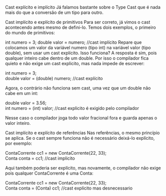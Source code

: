 Cast explícito e implícito
Já falamos bastante sobre o Type Cast que é nada mais do que a conversão de um tipo para outro.

Cast implícito e explícito de primitivos
Para ser correto, já vimos o cast acontecendo antes mesmo de defini-lo. Temos dois exemplos, o primeiro do mundo de primitivos:

int numero = 3;
double valor = numero; //cast implícito
Repare que colocamos um valor da variável numero (tipo int) na variável valor (tipo double), sem usar um cast explícito. Isso funciona? A resposta é sim, pois qualquer inteiro cabe dentro de um double. Por isso o compilador fica quieto e não exige um cast explicito, mas nada impede de escrever:

int numero = 3;<br>
double valor = (double) numero; //cast explícito

Agora, o contrário não funciona sem cast, uma vez que um double não cabe em um int:

double valor = 3.56;<br>
int numero = (int) valor; //cast explicito é exigido pelo compilador

Nesse caso o compilador joga todo valor fracional fora e guarda apenas o valor inteiro.

Cast implícito e explícito de referências
Nas referências, o mesmo princípio se aplica. Se o cast sempre funciona não é necessário deixá-lo explícito, por exemplo:

ContaCorrente cc1 = new ContaCorrente(22, 33);<br>
Conta conta = cc1; //cast implicito

Aqui também poderia ser explícito, mas novamente, o compilador não exige pois qualquer ContaCorrente é uma Conta:

ContaCorrente cc1 = new ContaCorrente(22, 33);<br>
Conta conta = (Conta) cc1; //cast explícito mas desnecessario
